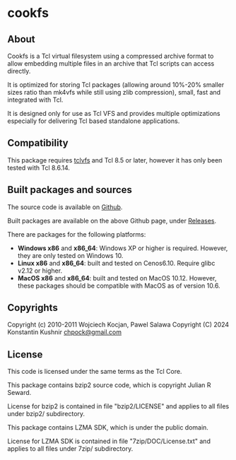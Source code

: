 # cookfs

## About

Cookfs is a Tcl virtual filesystem using a compressed archive format to allow embedding multiple files in an archive that Tcl scripts can access directly.

It is optimized for storing Tcl packages (allowing around 10%-20% smaller sizes ratio than mk4vfs while still using zlib compression), small, fast and integrated with Tcl.

It is designed only for use as Tcl VFS and provides multiple optimizations especially for delivering Tcl based standalone applications.

## Compatibility

This package requires [tclvfs](https://core.tcl-lang.org/tclvfs/index) and Tcl 8.5 or later, however it has only been tested with Tcl 8.6.14.

## Built packages and sources

The source code is available on [Github](https://github.com/chpock/cookfs).

Built packages are available on the above Github page, under [Releases](https://github.com/chpock/cookfs/releases).

There are packages for the following platforms:

- **Windows x86** and **x86\_64**: Windows XP or higher is required. However, they are only tested on Windows 10.
- **Linux x86** and **x86\_64**: built and tested on Cenos6.10. Require glibc v2.12 or higher.
- **MacOS x86** and **x86\_64**: built and tested on MacOS 10.12. However, these packages should be compatible with MacOS as of version 10.6.

## Copyrights

Copyright (c) 2010-2011 Wojciech Kocjan, Pawel Salawa
Copyright (C) 2024 Konstantin Kushnir <chpock@gmail.com>

## License

This code is licensed under the same terms as the Tcl Core.

This package contains bzip2 source code, which is copyright Julian R Seward.

License for bzip2 is contained in file "bzip2/LICENSE" and applies to all
files under bzip2/ subdirectory.

This package contains LZMA SDK, which is under the public domain.

License for LZMA SDK is contained in file "7zip/DOC/License.txt" and applies to all
files under 7zip/ subdirectory.
